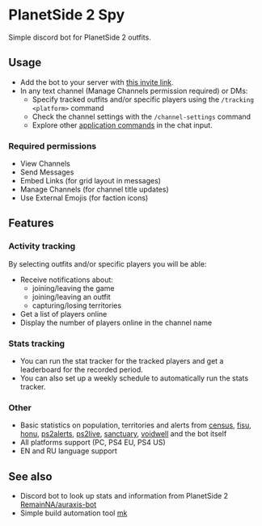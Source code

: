 # PlanetSide 2 Spy

Simple discord bot for PlanetSide 2 outfits.

## Usage

- Add the bot to your server with [this invite link](https://discord.com/oauth2/authorize?client_id=1190282321492987924&permissions=281616&integration_type=0&scope=bot+applications.commands).
- In any text channel (Manage Channels permission required) or DMs:
  - Specify tracked outfits and/or specific players using the `/tracking <platform>` command
  - Check the channel settings with the `/channel-settings` command
  - Explore other [application commands](https://discord.com/developers/docs/interactions/application-commands) in the chat input.

### Required permissions

- View Channels
- Send Messages
- Embed Links (for grid layout in messages)
- Manage Channels (for channel title updates)
- Use External Emojis (for faction icons)

## Features

### Activity tracking

By selecting outfits and/or specific players you will be able:

- Receive notifications about:
  - joining/leaving the game
  - joining/leaving an outfit
  - capturing/losing territories
- Get a list of players online
- Display the number of players online in the channel name

### Stats tracking

- You can run the stat tracker for the tracked players and get a leaderboard for the recorded period.
- You can also set up a weekly schedule to automatically run the stats tracker.

### Other

- Basic statistics on population, territories and alerts from [census](https://census.daybreakgames.com), [fisu](https://ps2.fisu.pw/), [honu](https://wt.honu.pw/), [ps2alerts](https://ps2alerts.com/), [ps2live](https://ps2.live/), [sanctuary](https://github.com/PS2Sanctuary/Sanctuary.Census), [voidwell](https://voidwell.com/) and
the bot itself
- All platforms support (PC, PS4 EU, PS4 US)
- EN and RU language support

## See also

- Discord bot to look up stats and information from PlanetSide 2 [RemainNA/auraxis-bot](https://github.com/RemainNA/auraxis-bot)
- Simple build automation tool [mk](https://github.com/x0k/mk)
